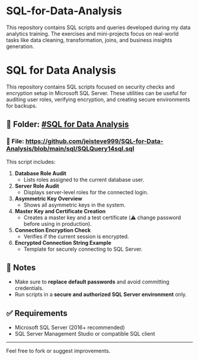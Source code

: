 # SQL-for-Data-Analysis
This repository contains SQL scripts and queries developed during my data analytics training. The exercises and mini-projects focus on real-world tasks like data cleaning, transformation, joins, and business insights generation.
# SQL for Data Analysis

This repository contains SQL scripts focused on security checks and encryption setup in Microsoft SQL Server. These utilities can be useful for auditing user roles, verifying encryption, and creating secure environments for backups.

## 📁 Folder: [#SQL for Data Analysis](https://github.com/jeisteve999/SQL-for-Data-Analysis/tree/main/sql)

### 🔐 File: https://github.com/jeisteve999/SQL-for-Data-Analysis/blob/main/sql/SQLQuery14sql.sql

This script includes:

1. **Database Role Audit**
   - Lists roles assigned to the current database user.
2. **Server Role Audit**
   - Displays server-level roles for the connected login.
3. **Asymmetric Key Overview**
   - Shows all asymmetric keys in the system.
4. **Master Key and Certificate Creation**
   - Creates a master key and a test certificate (⚠️ change password before using in production).
5. **Connection Encryption Check**
   - Verifies if the current session is encrypted.
6. **Encrypted Connection String Example**
   - Template for securely connecting to SQL Server.

## 🚧 Notes

- Make sure to **replace default passwords** and avoid committing credentials.
- Run scripts in a **secure and authorized SQL Server environment** only.

## ✅ Requirements

- Microsoft SQL Server (2016+ recommended)
- SQL Server Management Studio or compatible SQL client

---

Feel free to fork or suggest improvements.
